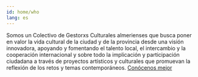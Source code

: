 ```yaml
---
id: home/who
lang: es
---
```


Somos un Colectivo de Gestorxs Culturales almerienses que busca poner en valor
la vida cultural de la ciudad y de la provincia desde una visión innovadora,
apoyando y fomentando el talento local, el intercambio y la cooperación
internacional y sobre todo la implicación y participación ciudadana a través de
proyectos artísticos y culturales que promuevan la reflexión de los retos y
temas contemporáneos. [Conócenos mejor](/who)
